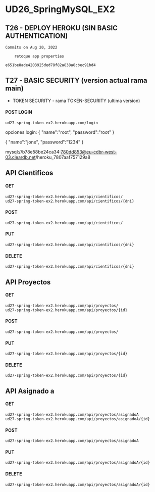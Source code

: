# UD26_SpringMySQL_EX2

## T26 - DEPLOY HEROKU (SIN BASIC AUTHENTICATION)

```
Commits on Aug 20, 2022

    retoque app properties 

e651be8ade4203925ded78f82a838a8cbec91bd4
```

## T27 - BASIC SECURITY (version actual rama main)
- TOKEN SECURITY - rama TOKEN-SECURITY (ultima version)

#### POST LOGIN
```
ud27-spring-token-ex2.herokuapp.com/login 
```
opciones login:
{
    "name":"root", 
    "password":"root"
}

{
    "name":"jone", 
    "password":"1234"
}
    
mysql://b78e58be24ca34:780dd853@eu-cdbr-west-03.cleardb.net/heroku_7807aaf757129a8

## API Cientificos

#### GET
```
ud27-spring-token-ex2.herokuapp.com/api/cientificos/
ud27-spring-token-ex2.herokuapp.com/api/cientificos/{dni}
```
#### POST
```
ud27-spring-token-ex2.herokuapp.com/api/cientificos/
```
#### PUT
```
ud27-spring-token-ex2.herokuapp.com/api/cientificos/{dni}
```
#### DELETE
```
ud27-spring-token-ex2.herokuapp.com/api/cientificos/{dni}
```

## API Proyectos

#### GET
```
ud27-spring-token-ex2.herokuapp.com/api/proyectos/
ud27-spring-token-ex2.herokuapp.com/api/proyectos/{id}
```
#### POST
```
ud27-spring-token-ex2.herokuapp.com/api/proyectos/
```
#### PUT
```
ud27-spring-token-ex2.herokuapp.com/api/proyectos/{id}
```
#### DELETE
```
ud27-spring-token-ex2.herokuapp.com/api/proyectos/{id}
```

## API Asignado a

#### GET
```
ud27-spring-token-ex2.herokuapp.com/api/proyectos/asignadoA
ud27-spring-token-ex2.herokuapp.com/api/proyectos/asignadoA/{id}
```
#### POST
```
ud27-spring-token-ex2.herokuapp.com/api/proyectos/asignadoA
```
#### PUT
```
ud27-spring-token-ex2.herokuapp.com/api/proyectos/asignadoA/{id}
```
#### DELETE
```
ud27-spring-token-ex2.herokuapp.com/api/proyectos/asignadoA/{id}
```
